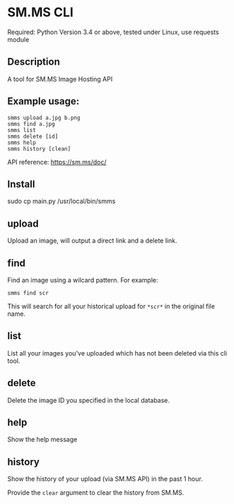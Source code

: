 SM.MS CLI
====

Required: Python Version 3.4 or above, tested under Linux, use requests module

Description
---

A tool for SM.MS Image Hosting API

Example usage:
---

    smms upload a.jpg b.png
    smms find a.jpg
    smms list
    smms delete [id]
    smms help
    smms history [clean]

API reference: https://sm.ms/doc/

Install
---
sudo cp main.py /usr/local/bin/smms


upload
---

Upload an image, will output a direct link and a delete link.

find
---
Find an image using a wilcard pattern. For example:

    smms find scr

This will search for all your historical upload for `*scr*` in the original file name.

list
---
List all your images you've uploaded which has not been deleted via this cli
tool.

delete
---
Delete the image ID you specified in the local database.

help
---
Show the help message

history
---
Show the history of your upload (via SM.MS API) in the past 1 hour.

Provide the `clear` argument to clear the history from SM.MS.
